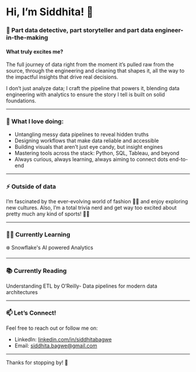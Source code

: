 # Hi, I’m Siddhita! 👋

### 🔭 Part data detective, part storyteller and part data engineer-in-the-making

#### What truly excites me? 
The full journey of data right from the moment it’s pulled raw from the source, through the engineering and cleaning that shapes it, all the way to the impactful insights that drive real decisions.

I don’t just analyze data; I craft the pipeline that powers it, blending data engineering with analytics to ensure the story I tell is built on solid foundations.

---

### 🌱 What I love doing:

- Untangling messy data pipelines to reveal hidden truths  
- Designing workflows that make data reliable and accessible  
- Building visuals that aren’t just eye candy, but insight engines  
- Mastering tools across the stack: Python, SQL, Tableau, and beyond  
- Always curious, always learning, always aiming to connect dots end-to-end  

---

### ⚡  Outside of data

I’m fascinated by the ever-evolving world of fashion 🦹🏼 and enjoy exploring new cultures. Also, I’m a total trivia nerd and get way too excited about pretty much any kind of sports! 🤺🏐

---

### 👩‍🔬 Currently Learning

❄️ Snowflake's AI powered Analytics  

---

### 📚 Currently Reading 

Understanding ETL by O’Reilly- Data pipelines for modern data architectures


---

### 📫 Let’s Connect!

Feel free to reach out or follow me on:

- LinkedIn: [linkedin.com/in/siddhitabagwe](https://linkedin.com/in/siddhitabagwe)  
- Email: siddhita.bagwe@gmail.com

---

Thanks for stopping by! 🚀
